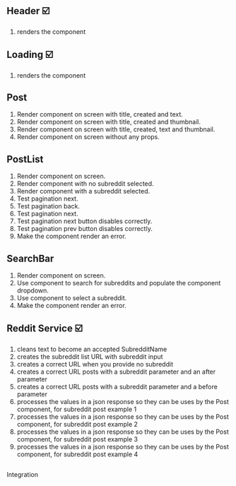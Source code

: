 ## Header ☑️

1. renders the component

## Loading ☑️

1. renders the component

## Post

1. Render component on screen with title, created and text.
2. Render component on screen with title, created and thumbnail.
3. Render component on screen with title, created, text and thumbnail.
4. Render component on screen without any props.

## PostList

1. Render component on screen.
2. Render component with no subreddit selected.
3. Render component with a subreddit selected.
4. Test pagination next.
5. Test pagination back.
6. Test pagination next.
7. Test pagination next button disables correctly.
8. Test pagination prev button disables correctly.
9. Make the component render an error.

## SearchBar

1. Render component on screen.
2. Use component to search for subreddits and populate the component dropdown.
3. Use component to select a subreddit.
4. Make the component render an error.

## Reddit Service ☑️

1. cleans text to become an accepted SubredditName
2. creates the subreddit list URL with subreddit input
3. creates a correct URL when you provide no subreddit
4. creates a correct URL posts with a subreddit parameter and an after parameter
5. creates a correct URL posts with a subreddit parameter and a before parameter
6. processes the values in a json response so they can be uses by the Post component, for subreddit post example 1
7. processes the values in a json response so they can be uses by the Post component, for subreddit post example 2
8. processes the values in a json response so they can be uses by the Post component, for subreddit post example 3
9. processes the values in a json response so they can be uses by the Post component, for subreddit post example 4

##

Integration
